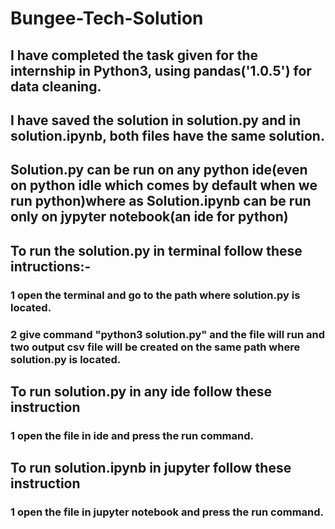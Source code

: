 # Bungee-Tech-Solution
## I have completed the task given for the internship in Python3, using pandas('1.0.5') for data cleaning.
## I have saved the solution in solution.py and in solution.ipynb, both files have the same solution.
## Solution.py can be run on any python ide(even on python idle which comes by default when we run python)where as Solution.ipynb can be run only on jypyter notebook(an ide for python)

## To run the solution.py in terminal follow these intructions:-
### 1 open the terminal and go to the path where solution.py is located.
### 2 give command "python3 solution.py" and the file will run and two output csv file will be created on the same path where solution.py is located.

## To run solution.py in any ide follow these instruction
### 1 open the file in ide and press the run command.

## To run solution.ipynb in jupyter follow these instruction
### 1 open the file in jupyter notebook and press the run command. 

